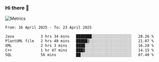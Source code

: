 ### Hi there 👋

![Metrics](https://github.com/radoapx/radoapx/blob/main/github-metrics.svg)

<!--START_SECTION:waka-->

```txt
From: 16 April 2025 - To: 23 April 2025

Java            3 hrs 34 mins   ███████░░░░░░░░░░░░░░░░░░   28.26 %
PlantUML file   2 hrs 40 mins   █████▒░░░░░░░░░░░░░░░░░░░   21.07 %
XML             2 hrs 3 mins    ████░░░░░░░░░░░░░░░░░░░░░   16.28 %
C++             1 hr 47 mins    ███▓░░░░░░░░░░░░░░░░░░░░░   14.15 %
SQL             56 mins         ██░░░░░░░░░░░░░░░░░░░░░░░   07.40 %
```

<!--END_SECTION:waka-->

<!--
**radoapx/radoapx** is a ✨ _special_ ✨ repository because its `README.md` (this file) appears on your GitHub profile.

Here are some ideas to get you started:

- 🔭 I’m currently working on ...
- 🌱 I’m currently learning ...
- 👯 I’m looking to collaborate on ...
- 🤔 I’m looking for help with ...
- 💬 Ask me about ...
- 📫 How to reach me: ...
- 😄 Pronouns: ...
- ⚡ Fun fact: ...
-->
